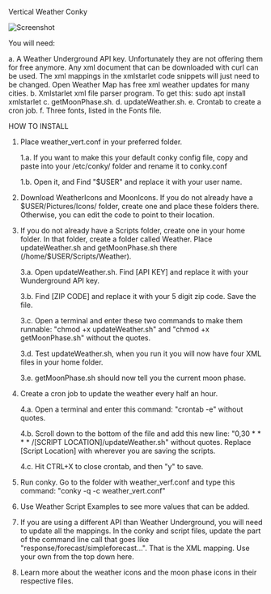 Vertical Weather Conky

![Screenshot](https://github.com/theMountainThatOverrides/Vertical-Weather-Conky/blob/master/Screenshot.png)

You will need:

a. A Weather Underground API key. Unfortunately they are not offering them for free anymore. Any xml document that can be downloaded with curl can be used. The xml mappings in the xmlstarlet code snippets will just need to be changed. Open Weather Map has free xml weather updates for many cities.
b. Xmlstarlet xml file parser program. To get this: sudo apt install xmlstarlet
c. getMoonPhase.sh.
d. updateWeather.sh.
e. Crontab to create a cron job.
f. Three fonts, listed in the Fonts file.


HOW TO INSTALL

1. Place weather_vert.conf in your preferred folder.

    1.a. If you want to make this your default conky config file, copy and paste into your /etc/conky/ folder and rename it to conky.conf

    1.b. Open it, and Find "$USER" and replace it with your user name.

2. Download WeatherIcons and MoonIcons. If you do not already have a $USER/Pictures/Icons/ folder, create one and place these folders there. Otherwise, you can edit the code to point to their location.

3. If you do not already have a Scripts folder, create one in your home folder. In that folder, create a folder called Weather. Place updateWeather.sh and getMoonPhase.sh there (/home/$USER/Scripts/Weather).

    3.a. Open updateWeather.sh. Find [API KEY] and replace it with your Wunderground API key.

    3.b. Find [ZIP CODE] and replace it with your 5 digit zip code. Save the file.

    3.c. Open a terminal and enter these two commands to make them runnable: "chmod +x updateWeather.sh" and "chmod +x getMoonPhase.sh" without the quotes.

    3.d. Test updateWeather.sh, when you run it you will now have four XML files in your home folder.

    3.e. getMoonPhase.sh should now tell you the current moon phase.

4. Create a cron job to update the weather every half an hour.

    4.a. Open a terminal and enter this command: "crontab -e" without quotes.

    4.b. Scroll down to the bottom of the file and add this new line: "0,30 * * * * /[SCRIPT LOCATION]/updateWeather.sh" without quotes. Replace [Script Location] with wherever you are saving the scripts.

    4.c. Hit CTRL+X to close crontab, and then "y" to save.

6. Run conky. Go to the folder with weather_verf.conf and type this command: "conky -q -c weather_vert.conf"

7. Use Weather Script Examples to see more values that can be added. 

8. If you are using a different API than Weather Underground, you will need to update all the mappings. In the conky and script files, update the part of the command line call that goes like "response/forecast/simpleforecast...". That is the XML mapping. Use your own from the top down here.

9. Learn more about the weather icons and the moon phase icons in their respective files.

